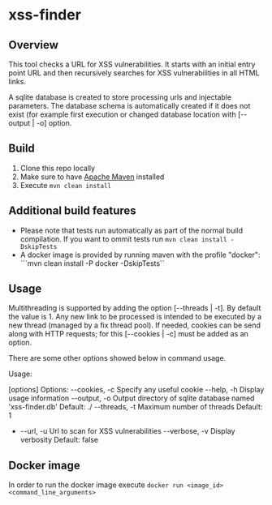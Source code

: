 # xss-finder

## Overview
This tool checks a URL for XSS vulnerabilities. 
It starts with an initial entry point URL and then recursively searches for XSS vulnerabilities in all HTML links.

A sqlite database is created to store processing urls and injectable parameters. The database schema is automatically created if it does not exist (for example first execution or changed database location with [--output | -o] option.

## Build
1. Clone this repo locally
2. Make sure to have [Apache Maven](http://maven.apache.org/) installed
3. Execute ```mvn clean install```

## Additional build features
- Please note that tests run automatically as part of the normal build compilation. If you want to ommit tests run ```mvn clean install -DskipTests```
- A docker image is provided by running maven with the profile "docker": ```mvn clean install -P docker -DskipTests``

## Usage
Multithreading is supported by adding the option [--threads | -t]. By default the value is 1. Any new link to be processed is intended to be executed by a new thread (managed by a fix thread pool).
If needed, cookies can be send along with HTTP requests; for this [--cookies | -c] must be added as an option.

There are some other options showed below in command usage.

Usage: <main class> [options]
  Options:
    --cookies, -c
      Specify any useful cookie
    --help, -h
      Display usage information
    --output, -o
      Output directory of sqlite database named 'xss-finder.db'
      Default: ./
    --threads, -t
      Maximum number of threads
      Default: 1
  * --url, -u
      Url to scan for XSS vulnerabilities
    --verbose, -v
      Display verbosity
      Default: false


## Docker image
In order to run the docker image execute ```docker run <image_id> <command_line_arguments>```




